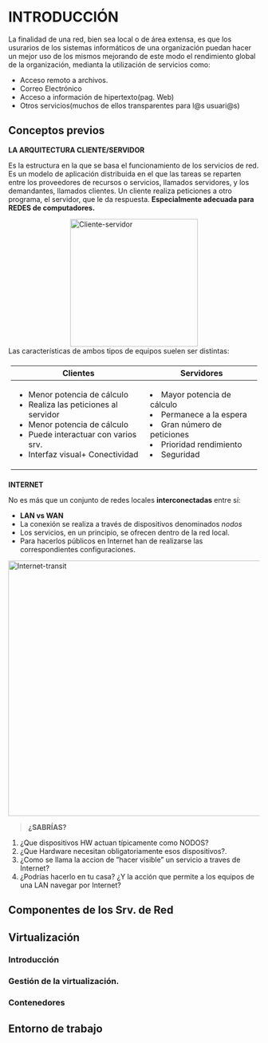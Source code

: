 INTRODUCCIÓN
==============
La finalidad de una red, bien sea local o de área extensa, es que los usurarios de los sistemas informáticos de una organización puedan hacer un mejor uso de los mismos mejorando de este modo el rendimiento global de la organización, medianta la utilización de servicios como:
+ Acceso remoto a archivos.
+ Correo Electrónico
+ Acceso a información de hipertexto(pag. Web)
+ Otros servicios(muchos de ellos transparentes para l@s usuari@s)

Conceptos previos
------------------
**LA ARQUITECTURA CLIENTE/SERVIDOR**

Es la estructura en la que se basa el funcionamiento de los servicios de red. Es un modelo de aplicación distribuida en el que las tareas se reparten entre los proveedores de recursos o servicios, llamados servidores, y los demandantes, llamados clientes. Un cliente realiza peticiones a otro programa, el servidor, que le da respuesta. **Especialmente adecuada para REDES de computadores.**

<a title="Alancaio / CC BY-SA (https://creativecommons.org/licenses/by-sa/4.0)" href="https://commons.wikimedia.org/wiki/File:Cliente-servidor.jpeg"><img width="256" alt="Cliente-servidor" src="https://upload.wikimedia.org/wikipedia/commons/6/69/Cliente-servidor.jpeg" style="display:block;margin-left:auto;margin-right:auto;"></a>
Las características de ambos tipos de equipos suelen ser distintas:
<table style=" margin-left: auto;margin-right: auto;padding:5px; border:1;">
    <thead>
        <tr>
            <th>Clientes</th>
            <th>Servidores</th>
        </tr>
    </thead>
    <tbody>
        <tr>
            <td >
            <ul>
              <li>Menor potencia de cálculo</li>
              <li>Realiza las peticiones al servidor</li>
              <li>Menor potencia de cálculo</li>
              <li>Puede interactuar con varios srv.</li>
              <li>Interfaz visual+   Conectividad</li>
            </ul>
            </td>
            <td >
            <li>Mayor potencia de cálculo</li>
            <li>Permanece a la espera</li>
            <li>Gran número de peticiones</li>
            <li>Prioridad rendimiento</li>
            <li>Seguridad</li>
            </td>
        </tr>
    </tbody>
</table>

**INTERNET**

No es más que un conjunto de redes locales **interconectadas** entre sí:
+ **LAN vs WAN**
+ La conexión se realiza a través de dispositivos denominados *nodos*
+ Los servicios, en un principio, se ofrecen dentro de la red local.
+ Para hacerlos públicos en Internet han de realizarse las correspondientes configuraciones.

<a title="Mro / CC BY-SA (https://creativecommons.org/licenses/by-sa/3.0)" href="https://commons.wikimedia.org/wiki/File:Internet-transit.svg"><img width="512" alt="Internet-transit" src="https://upload.wikimedia.org/wikipedia/commons/thumb/4/49/Internet-transit.svg/512px-Internet-transit.svg.png" style="display:block;margin-left:auto;margin-right:auto;"></a>

> **¿SABRÍAS?**
1. ¿Que dispositivos  HW actuan típicamente como NODOS?
2. ¿Que Hardware necesitan obligatoriamente esos dispositivos?.
3. ¿Como se llama la accion de ”hacer visible” un servicio a traves de Internet?
4. ¿Podrías hacerlo en tu casa?
¿Y la acción que permite a los equipos de una LAN navegar por Internet?

Componentes de los Srv. de Red
------------------

Virtualización
------------------

### Introducción

### Gestión de la virtualización.
### Contenedores

Entorno de trabajo
------------------

